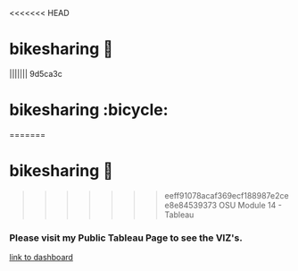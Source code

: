 <<<<<<< HEAD
# bikesharing :bicyclist:
||||||| 9d5ca3c
# bikesharing :bicycle:
=======
# bikesharing 🚴
>>>>>>> eeff91078acaf369ecf188987e2cee8e84539373
OSU Module 14 - Tableau

### Please visit my Public Tableau Page to see the VIZ's.
[link to dashboard](https://public.tableau.com/views/BikeShareChallenge_16457264396390/Dashboard1?:language=en-US&:display_count=n&:origin=viz_share_link)
